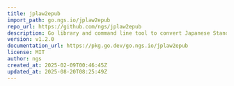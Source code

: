 ```yaml
---
title: jplaw2epub
import_path: go.ngs.io/jplaw2epub
repo_url: https://github.com/ngs/jplaw2epub
description: Go library and command line tool to convert Japanese Standard Law XML Schema (法令標準XMLスキーマ) into EPUB files.
version: v1.2.0
documentation_url: https://pkg.go.dev/go.ngs.io/jplaw2epub
license: MIT
author: ngs
created_at: 2025-02-09T00:46:45Z
updated_at: 2025-08-20T08:25:49Z
---
```

